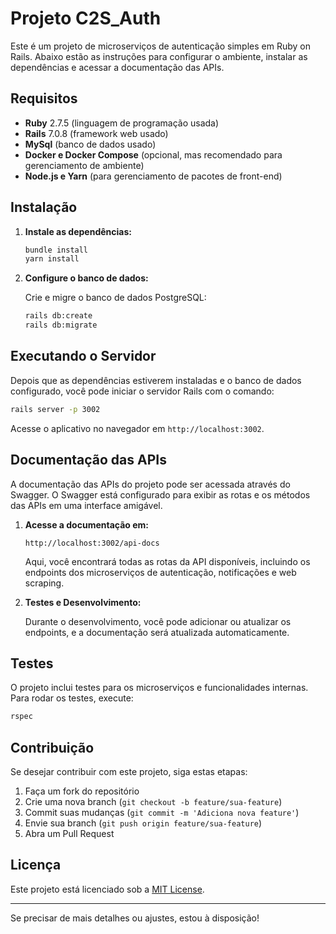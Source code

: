 # Projeto C2S_Auth

Este é um projeto de microserviços de autenticação simples em Ruby on Rails.
Abaixo estão as instruções para configurar o ambiente, instalar as dependências e acessar a documentação das APIs.

## Requisitos

- **Ruby** 2.7.5 (linguagem de programação usada)
- **Rails** 7.0.8 (framework web usado)
- **MySql** (banco de dados usado)
- **Docker e Docker Compose** (opcional, mas recomendado para gerenciamento de ambiente)
- **Node.js e Yarn** (para gerenciamento de pacotes de front-end)

## Instalação

1. **Instale as dependências:**

   ```bash
   bundle install
   yarn install
   ```

2. **Configure o banco de dados:**

   Crie e migre o banco de dados PostgreSQL:

   ```bash
   rails db:create
   rails db:migrate
   ```

## Executando o Servidor

Depois que as dependências estiverem instaladas e o banco de dados configurado, você pode iniciar o servidor Rails com o comando:

```bash
rails server -p 3002
```

Acesse o aplicativo no navegador em `http://localhost:3002`.

## Documentação das APIs

A documentação das APIs do projeto pode ser acessada através do Swagger. O Swagger está configurado para exibir as rotas e os métodos das APIs em uma interface amigável.

1. **Acesse a documentação em:**

   ```
   http://localhost:3002/api-docs
   ```

   Aqui, você encontrará todas as rotas da API disponíveis, incluindo os endpoints dos microserviços de autenticação, notificações e web scraping.

2. **Testes e Desenvolvimento:**

   Durante o desenvolvimento, você pode adicionar ou atualizar os endpoints, e a documentação será atualizada automaticamente.

## Testes

O projeto inclui testes para os microserviços e funcionalidades internas. Para rodar os testes, execute:

```bash
rspec
```

## Contribuição

Se desejar contribuir com este projeto, siga estas etapas:

1. Faça um fork do repositório
2. Crie uma nova branch (`git checkout -b feature/sua-feature`)
3. Commit suas mudanças (`git commit -m 'Adiciona nova feature'`)
4. Envie sua branch (`git push origin feature/sua-feature`)
5. Abra um Pull Request

## Licença

Este projeto está licenciado sob a [MIT License](LICENSE).

---

Se precisar de mais detalhes ou ajustes, estou à disposição!